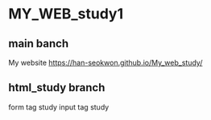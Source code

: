 # MY_WEB_study1

## main banch
My website https://han-seokwon.github.io/My_web_study/

## html_study branch
form tag study
input tag study




